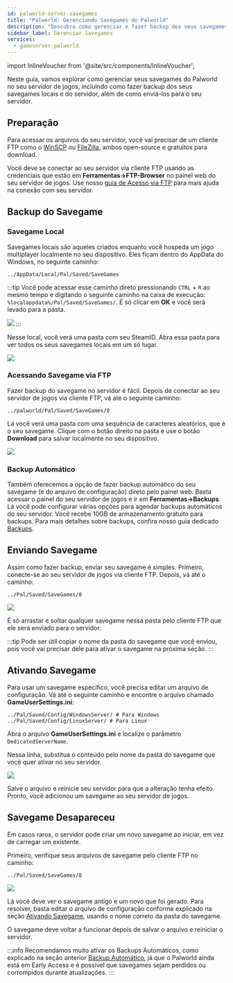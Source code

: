 ```yaml
---
id: palworld-server-savegames
title: "Palworld: Gerenciando Savegames do Palworld"
description: "Descubra como gerenciar e fazer backup dos seus savegames do Palworld com segurança para uma continuidade de jogo sem interrupções → Saiba mais agora"
sidebar_label: Gerenciar Savegames
services:
  - gameserver-palworld
---
```


import InlineVoucher from '@site/src/components/InlineVoucher';

Neste guia, vamos explorar como gerenciar seus savegames do Palworld no seu servidor de jogos, incluindo como fazer backup dos seus savegames locais e do servidor, além de como enviá-los para o seu servidor.

## Preparação

Para acessar os arquivos do seu servidor, você vai precisar de um cliente FTP como o [WinSCP](https://winscp.net/eng/index.php) ou [FileZilla](https://filezilla-project.org/), ambos open-source e gratuitos para download.

Você deve se conectar ao seu servidor via cliente FTP usando as credenciais que estão em **Ferramentas->FTP-Browser** no painel web do seu servidor de jogos. Use nosso [guia de Acesso via FTP](gameserver-ftpaccess.md) para mais ajuda na conexão com seu servidor.

## Backup do Savegame

### Savegame Local

Savegames locais são aqueles criados enquanto você hospeda um jogo multiplayer localmente no seu dispositivo. Eles ficam dentro do AppData do Windows, no seguinte caminho:
```
../AppData/Local/Pal/Saved/SaveGames
```

:::tip
Você pode acessar esse caminho direto pressionando `CTRL` + `R` ao mesmo tempo e digitando o seguinte caminho na caixa de execução: `%localappdata%/Pal/Saved/SaveGames/`. É só clicar em **OK** e você será levado para a pasta.

![](https://github.com/zaphosting/docs/assets/42719082/5cdff375-57f8-4699-9985-42bcecf22218)
:::

Nesse local, você verá uma pasta com seu SteamID. Abra essa pasta para ver todos os seus savegames locais em um só lugar.

![](https://github.com/zaphosting/docs/assets/42719082/8f36715d-7e87-45e1-b859-6ebedd18c8da)

### Acessando Savegame via FTP

Fazer backup do savegame no servidor é fácil. Depois de conectar ao seu servidor de jogos via cliente FTP, vá até o seguinte caminho:
```
../palworld/Pal/Saved/SaveGames/0
```

Lá você verá uma pasta com uma sequência de caracteres aleatórios, que é o seu savegame. Clique com o botão direito na pasta e use o botão **Download** para salvar localmente no seu dispositivo.

![](https://github.com/zaphosting/docs/assets/42719082/ca890470-450d-4962-a982-39378dfbb695)

### Backup Automático

Também oferecemos a opção de fazer backup automático do seu savegame (e do arquivo de configuração) direto pelo painel web. Basta acessar o painel do seu servidor de jogos e ir em **Ferramentas->Backups**. Lá você pode configurar várias opções para agendar backups automáticos do seu servidor. Você recebe 10GB de armazenamento gratuito para backups. Para mais detalhes sobre backups, confira nosso guia dedicado [Backups](gameserver-backups.md).

## Enviando Savegame

Assim como fazer backup, enviar seu savegame é simples. Primeiro, conecte-se ao seu servidor de jogos via cliente FTP. Depois, vá até o caminho:
```
../Pal/Saved/SaveGames/0
```

![](https://screensaver01.zap-hosting.com/index.php/s/tadxngnRCJDbtTe/preview)

É só arrastar e soltar qualquer savegame nessa pasta pelo cliente FTP que ele será enviado para o servidor.

:::tip
Pode ser útil copiar o nome da pasta do savegame que você enviou, pois você vai precisar dele para ativar o savegame na próxima seção.
:::

## Ativando Savegame

Para usar um savegame específico, você precisa editar um arquivo de configuração. Vá até o seguinte caminho e encontre o arquivo chamado **GameUserSettings.ini**:
```
../Pal/Saved/Config/WindowsServer/ # Para Windows
../Pal/Saved/Config/LinuxServer/ # Para Linux
```

Abra o arquivo **GameUserSettings.ini** e localize o parâmetro `DedicatedServerName`.

Nessa linha, substitua o conteúdo pelo nome da pasta do savegame que você quer ativar no seu servidor.

![](https://screensaver01.zap-hosting.com/index.php/s/qLG2jtzFkYM6WB7/preview)

Salve o arquivo e reinicie seu servidor para que a alteração tenha efeito. Pronto, você adicionou um savegame ao seu servidor de jogos.

## Savegame Desapareceu

Em casos raros, o servidor pode criar um novo savegame ao iniciar, em vez de carregar um existente.

Primeiro, verifique seus arquivos de savegame pelo cliente FTP no caminho:
```
../Pal/Saved/SaveGames/0
```

![](https://screensaver01.zap-hosting.com/index.php/s/wYQ42Aein5y6Z6j/preview)

Lá você deve ver o savegame antigo e um novo que foi gerado. Para resolver, basta editar o arquivo de configuração conforme explicado na seção [Ativando Savegame](#ativando-savegame), usando o nome correto da pasta do savegame.

O savegame deve voltar a funcionar depois de salvar o arquivo e reiniciar o servidor.

:::info
Recomendamos muito ativar os Backups Automáticos, como explicado na seção anterior [Backup Automático](#backup-automático), já que o Palworld ainda está em Early Access e é possível que savegames sejam perdidos ou corrompidos durante atualizações.
:::

<InlineVoucher />